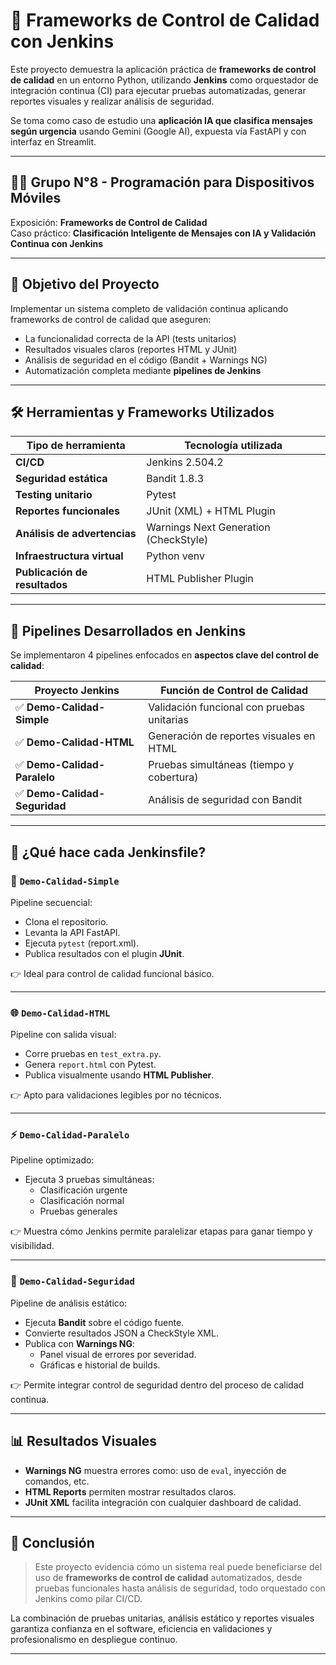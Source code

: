 # 🧪 Frameworks de Control de Calidad con Jenkins

Este proyecto demuestra la aplicación práctica de **frameworks de control de calidad** en un entorno Python, utilizando **Jenkins** como orquestador de integración continua (CI) para ejecutar pruebas automatizadas, generar reportes visuales y realizar análisis de seguridad.

Se toma como caso de estudio una **aplicación IA que clasifica mensajes según urgencia** usando Gemini (Google AI), expuesta vía FastAPI y con interfaz en Streamlit.

---

## 👨‍💻 Grupo N°8 - Programación para Dispositivos Móviles 

Exposición: **Frameworks de Control de Calidad**  
Caso práctico: **Clasificación Inteligente de Mensajes con IA y Validación Continua con Jenkins**

---

## 🎯 Objetivo del Proyecto

Implementar un sistema completo de validación continua aplicando frameworks de control de calidad que aseguren:

- La funcionalidad correcta de la API (tests unitarios)
- Resultados visuales claros (reportes HTML y JUnit)
- Análisis de seguridad en el código (Bandit + Warnings NG)
- Automatización completa mediante **pipelines de Jenkins**

---

## 🛠️ Herramientas y Frameworks Utilizados

| Tipo de herramienta            | Tecnología utilizada                     |
|-------------------------------|------------------------------------------|
| **CI/CD**                     | Jenkins 2.504.2                          |
| **Seguridad estática**        | Bandit 1.8.3                             |
| **Testing unitario**          | Pytest                                   |
| **Reportes funcionales**      | JUnit (XML) + HTML Plugin                |
| **Análisis de advertencias**  | Warnings Next Generation (CheckStyle)    |
| **Infraestructura virtual**   | Python venv                              |
| **Publicación de resultados** | HTML Publisher Plugin                    |

---

## 📁 Pipelines Desarrollados en Jenkins

Se implementaron 4 pipelines enfocados en **aspectos clave del control de calidad**:

| Proyecto Jenkins           | Función de Control de Calidad               |
|---------------------------|---------------------------------------------|
| ✅ **Demo-Calidad-Simple**     | Validación funcional con pruebas unitarias |
| ✅ **Demo-Calidad-HTML**       | Generación de reportes visuales en HTML    |
| ✅ **Demo-Calidad-Paralelo**   | Pruebas simultáneas (tiempo y cobertura)   |
| ✅ **Demo-Calidad-Seguridad**  | Análisis de seguridad con Bandit           |

---

## 🧩 ¿Qué hace cada Jenkinsfile?

### 🔧 `Demo-Calidad-Simple`

Pipeline secuencial:
- Clona el repositorio.
- Levanta la API FastAPI.
- Ejecuta `pytest` (report.xml).
- Publica resultados con el plugin **JUnit**.

👉 Ideal para control de calidad funcional básico.

---

### 🌐 `Demo-Calidad-HTML`

Pipeline con salida visual:
- Corre pruebas en `test_extra.py`.
- Genera `report.html` con Pytest.
- Publica visualmente usando **HTML Publisher**.

👉 Apto para validaciones legibles por no técnicos.

---

### ⚡ `Demo-Calidad-Paralelo`

Pipeline optimizado:
- Ejecuta 3 pruebas simultáneas:
  - Clasificación urgente
  - Clasificación normal
  - Pruebas generales

👉 Muestra cómo Jenkins permite paralelizar etapas para ganar tiempo y visibilidad.

---

### 🔐 `Demo-Calidad-Seguridad`

Pipeline de análisis estático:
- Ejecuta **Bandit** sobre el código fuente.
- Convierte resultados JSON a CheckStyle XML.
- Publica con **Warnings NG**:
  - Panel visual de errores por severidad.
  - Gráficas e historial de builds.

👉 Permite integrar control de seguridad dentro del proceso de calidad continua.

---

## 📊 Resultados Visuales

- **Warnings NG** muestra errores como: uso de `eval`, inyección de comandos, etc.
- **HTML Reports** permiten mostrar resultados claros.
- **JUnit XML** facilita integración con cualquier dashboard de calidad.

---

## 📌 Conclusión

> Este proyecto evidencia cómo un sistema real puede beneficiarse del uso de **frameworks de control de calidad** automatizados, desde pruebas funcionales hasta análisis de seguridad, todo orquestado con Jenkins como pilar CI/CD.

La combinación de pruebas unitarias, análisis estático y reportes visuales garantiza confianza en el software, eficiencia en validaciones y profesionalismo en despliegue continuo.

---

